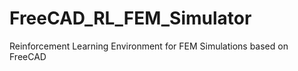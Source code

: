 # FreeCAD_RL_FEM_Simulator
Reinforcement Learning Environment for FEM Simulations based on FreeCAD 
